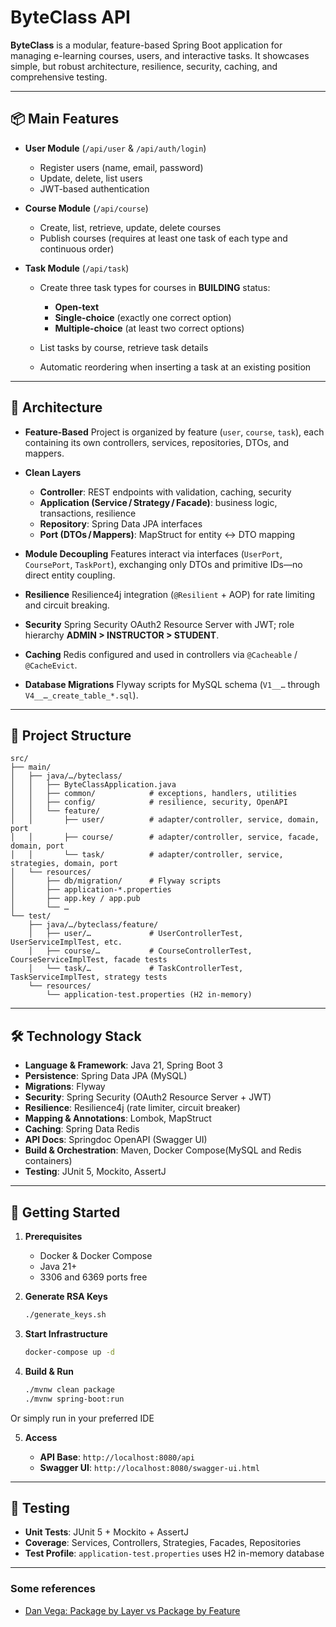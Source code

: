 # ByteClass API

**ByteClass** is a modular, feature-based Spring Boot application for managing e-learning courses, users, and interactive tasks. It showcases simple, but robust architecture, resilience, security, caching, and comprehensive testing.

---

## 📦 Main Features

* **User Module** (`/api/user` & `/api/auth/login`)

    * Register users (name, email, password)
    * Update, delete, list users
    * JWT-based authentication

* **Course Module** (`/api/course`)

    * Create, list, retrieve, update, delete courses
    * Publish courses (requires at least one task of each type and continuous order)

* **Task Module** (`/api/task`)

    * Create three task types for courses in **BUILDING** status:

        * **Open-text**
        * **Single-choice** (exactly one correct option)
        * **Multiple-choice** (at least two correct options)
    * List tasks by course, retrieve task details
    * Automatic reordering when inserting a task at an existing position

---

## 📐 Architecture

* **Feature-Based**
  Project is organized by feature (`user`, `course`, `task`), each containing its own controllers, services, repositories, DTOs, and mappers.

* **Clean Layers**

    * **Controller**: REST endpoints with validation, caching, security
    * **Application (Service / Strategy / Facade)**: business logic, transactions, resilience
    * **Repository**: Spring Data JPA interfaces
    * **Port (DTOs / Mappers)**: MapStruct for entity ↔ DTO mapping

* **Module Decoupling**
  Features interact via interfaces (`UserPort`, `CoursePort`, `TaskPort`), exchanging only DTOs and primitive IDs—no direct entity coupling.

* **Resilience**
  Resilience4j integration (`@Resilient` + AOP) for rate limiting and circuit breaking.

* **Security**
  Spring Security OAuth2 Resource Server with JWT; role hierarchy **ADMIN > INSTRUCTOR > STUDENT**.

* **Caching**
  Redis configured and used in controllers via `@Cacheable` / `@CacheEvict`.

* **Database Migrations**
  Flyway scripts for MySQL schema (`V1__…` through `V4__…_create_table_*.sql`).

---

## 📁 Project Structure

```
src/
├── main/
│   ├── java/…/byteclass/
│   │   ├── ByteClassApplication.java
│   │   ├── common/            # exceptions, handlers, utilities
│   │   ├── config/            # resilience, security, OpenAPI
│   │   └── feature/
│   │       ├── user/          # adapter/controller, service, domain, port
│   │       ├── course/        # adapter/controller, service, facade, domain, port
│   │       └── task/          # adapter/controller, service, strategies, domain, port
│   └── resources/
│       ├── db/migration/      # Flyway scripts
│       ├── application-*.properties
│       ├── app.key / app.pub
│       └── …
└── test/
    ├── java/…/byteclass/feature/
    │   ├── user/…             # UserControllerTest, UserServiceImplTest, etc.
    │   ├── course/…           # CourseControllerTest, CourseServiceImplTest, facade tests
    │   └── task/…             # TaskControllerTest, TaskServiceImplTest, strategy tests
    └── resources/
        └── application-test.properties (H2 in-memory)
```

---

## 🛠️ Technology Stack

* **Language & Framework**: Java 21, Spring Boot 3
* **Persistence**: Spring Data JPA (MySQL)
* **Migrations**: Flyway
* **Security**: Spring Security (OAuth2 Resource Server + JWT)
* **Resilience**: Resilience4j (rate limiter, circuit breaker)
* **Mapping & Annotations**: Lombok, MapStruct
* **Caching**: Spring Data Redis
* **API Docs**: Springdoc OpenAPI (Swagger UI)
* **Build & Orchestration**: Maven, Docker Compose(MySQL and Redis containers)
* **Testing**: JUnit 5, Mockito, AssertJ

---

## 🚀 Getting Started

1. **Prerequisites**

    * Docker & Docker Compose
    * Java 21+
    * 3306 and 6369 ports free

2. **Generate RSA Keys**

   ```bash
   ./generate_keys.sh
   ```

3. **Start Infrastructure**

   ```bash
   docker-compose up -d
   ```

4. **Build & Run**

   ```bash
   ./mvnw clean package
   ./mvnw spring-boot:run
   ```
Or simply run in your preferred IDE

5. **Access**

    * **API Base**: `http://localhost:8080/api`
    * **Swagger UI**: `http://localhost:8080/swagger-ui.html`

---

## 🧪 Testing

* **Unit Tests**: JUnit 5 + Mockito + AssertJ
* **Coverage**: Services, Controllers, Strategies, Facades, Repositories
* **Test Profile**: `application-test.properties` uses H2 in-memory database

---

### Some references
* [Dan Vega: Package by Layer vs Package by Feature](https://youtu.be/B1d95I7-zsw?si=Iche5-yNMYfEULcO)